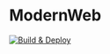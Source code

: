 # ModernWeb

[![Build & Deploy](https://github.com/hijacksecurity/ModernWeb/actions/workflows/deploy.yaml/badge.svg?branch=test)](https://github.com/hijacksecurity/ModernWeb/actions/workflows/deploy.yaml)
